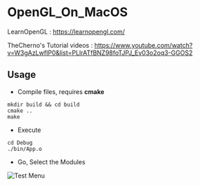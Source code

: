 # OpenGL_On_MacOS

LearnOpenGL : https://learnopengl.com/

TheCherno's Tutorial videos : https://www.youtube.com/watch?v=W3gAzLwfIP0&list=PLlrATfBNZ98foTJPJ_Ev03o2oq3-GGOS2

## Usage

- Compile files, requires **cmake**

```Shell
mkdir build && cd build
cmake ..
make 
```

- Execute

```Shell
cd Debug
./bin/App.o
```



- Go, Select the Modules

![Test Menu](https://github.com/lamyang1994/OpenGL_On_MacOS/blob/master/Example.png)
